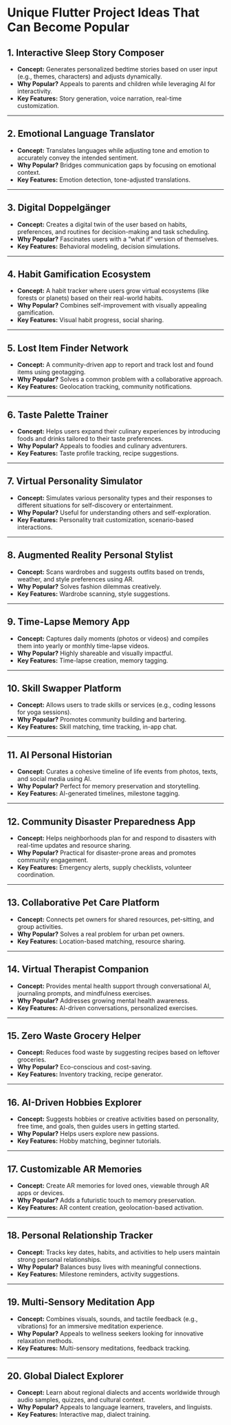 # Unique Flutter Project Ideas That Can Become Popular

## 1. Interactive Sleep Story Composer
- **Concept:** Generates personalized bedtime stories based on user input (e.g., themes, characters) and adjusts dynamically.  
- **Why Popular?** Appeals to parents and children while leveraging AI for interactivity.  
- **Key Features:** Story generation, voice narration, real-time customization.

---

## 2. Emotional Language Translator
- **Concept:** Translates languages while adjusting tone and emotion to accurately convey the intended sentiment.  
- **Why Popular?** Bridges communication gaps by focusing on emotional context.  
- **Key Features:** Emotion detection, tone-adjusted translations.

---

## 3. Digital Doppelgänger
- **Concept:** Creates a digital twin of the user based on habits, preferences, and routines for decision-making and task scheduling.  
- **Why Popular?** Fascinates users with a “what if” version of themselves.  
- **Key Features:** Behavioral modeling, decision simulations.

---

## 4. Habit Gamification Ecosystem
- **Concept:** A habit tracker where users grow virtual ecosystems (like forests or planets) based on their real-world habits.  
- **Why Popular?** Combines self-improvement with visually appealing gamification.  
- **Key Features:** Visual habit progress, social sharing.

---

## 5. Lost Item Finder Network
- **Concept:** A community-driven app to report and track lost and found items using geotagging.  
- **Why Popular?** Solves a common problem with a collaborative approach.  
- **Key Features:** Geolocation tracking, community notifications.

---

## 6. Taste Palette Trainer
- **Concept:** Helps users expand their culinary experiences by introducing foods and drinks tailored to their taste preferences.  
- **Why Popular?** Appeals to foodies and culinary adventurers.  
- **Key Features:** Taste profile tracking, recipe suggestions.

---

## 7. Virtual Personality Simulator
- **Concept:** Simulates various personality types and their responses to different situations for self-discovery or entertainment.  
- **Why Popular?** Useful for understanding others and self-exploration.  
- **Key Features:** Personality trait customization, scenario-based interactions.

---

## 8. Augmented Reality Personal Stylist
- **Concept:** Scans wardrobes and suggests outfits based on trends, weather, and style preferences using AR.  
- **Why Popular?** Solves fashion dilemmas creatively.  
- **Key Features:** Wardrobe scanning, style suggestions.

---

## 9. Time-Lapse Memory App
- **Concept:** Captures daily moments (photos or videos) and compiles them into yearly or monthly time-lapse videos.  
- **Why Popular?** Highly shareable and visually impactful.  
- **Key Features:** Time-lapse creation, memory tagging.

---

## 10. Skill Swapper Platform
- **Concept:** Allows users to trade skills or services (e.g., coding lessons for yoga sessions).  
- **Why Popular?** Promotes community building and bartering.  
- **Key Features:** Skill matching, time tracking, in-app chat.

---

## 11. AI Personal Historian
- **Concept:** Curates a cohesive timeline of life events from photos, texts, and social media using AI.  
- **Why Popular?** Perfect for memory preservation and storytelling.  
- **Key Features:** AI-generated timelines, milestone tagging.

---

## 12. Community Disaster Preparedness App
- **Concept:** Helps neighborhoods plan for and respond to disasters with real-time updates and resource sharing.  
- **Why Popular?** Practical for disaster-prone areas and promotes community engagement.  
- **Key Features:** Emergency alerts, supply checklists, volunteer coordination.

---

## 13. Collaborative Pet Care Platform
- **Concept:** Connects pet owners for shared resources, pet-sitting, and group activities.  
- **Why Popular?** Solves a real problem for urban pet owners.  
- **Key Features:** Location-based matching, resource sharing.

---

## 14. Virtual Therapist Companion
- **Concept:** Provides mental health support through conversational AI, journaling prompts, and mindfulness exercises.  
- **Why Popular?** Addresses growing mental health awareness.  
- **Key Features:** AI-driven conversations, personalized exercises.

---

## 15. Zero Waste Grocery Helper
- **Concept:** Reduces food waste by suggesting recipes based on leftover groceries.  
- **Why Popular?** Eco-conscious and cost-saving.  
- **Key Features:** Inventory tracking, recipe generator.

---

## 16. AI-Driven Hobbies Explorer
- **Concept:** Suggests hobbies or creative activities based on personality, free time, and goals, then guides users in getting started.  
- **Why Popular?** Helps users explore new passions.  
- **Key Features:** Hobby matching, beginner tutorials.

---

## 17. Customizable AR Memories
- **Concept:** Create AR memories for loved ones, viewable through AR apps or devices.  
- **Why Popular?** Adds a futuristic touch to memory preservation.  
- **Key Features:** AR content creation, geolocation-based activation.

---

## 18. Personal Relationship Tracker
- **Concept:** Tracks key dates, habits, and activities to help users maintain strong personal relationships.  
- **Why Popular?** Balances busy lives with meaningful connections.  
- **Key Features:** Milestone reminders, activity suggestions.

---

## 19. Multi-Sensory Meditation App
- **Concept:** Combines visuals, sounds, and tactile feedback (e.g., vibrations) for an immersive meditation experience.  
- **Why Popular?** Appeals to wellness seekers looking for innovative relaxation methods.  
- **Key Features:** Multi-sensory meditations, feedback tracking.

---

## 20. Global Dialect Explorer
- **Concept:** Learn about regional dialects and accents worldwide through audio samples, quizzes, and cultural context.  
- **Why Popular?** Appeals to language learners, travelers, and linguists.  
- **Key Features:** Interactive map, dialect training.
